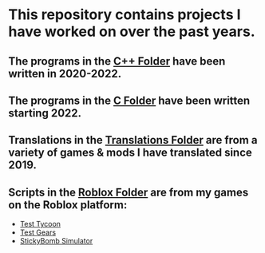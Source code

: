 # This repository contains projects I have worked on over the past years.

## The programs in the [C++ Folder](https://github.com/ErnestasKaralius/C-Programs/tree/main/C%2B%2B) have been written in 2020-2022.

## The programs in the [C Folder](https://github.com/ErnestasKaralius/C-Programs/tree/main/C) have been written starting 2022.

## Translations in the [Translations Folder](https://github.com/ErnestasKaralius/Projects/tree/main/Translations) are from a variety of games & mods I have translated since 2019.

## Scripts in the [Roblox Folder]() are from my games on the Roblox platform:
- [Test Tycoon](https://www.roblox.com/games/8718844267/Test-Tycoon)
- [Test Gears](https://www.roblox.com/games/10438395581/Test-Gears)
- [StickyBomb Simulator](https://www.roblox.com/games/1529387861/Stickybomb-Simulator)
